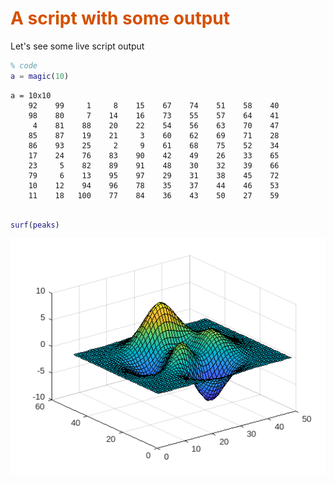
# <span style="color:rgb(213,80,0)">A script with some output</span>

Let's see some live script output

```matlab
% code
a = magic(10)
```

```TextOutput
a = 10x10    
    92    99     1     8    15    67    74    51    58    40
    98    80     7    14    16    73    55    57    64    41
     4    81    88    20    22    54    56    63    70    47
    85    87    19    21     3    60    62    69    71    28
    86    93    25     2     9    61    68    75    52    34
    17    24    76    83    90    42    49    26    33    65
    23     5    82    89    91    48    30    32    39    66
    79     6    13    95    97    29    31    38    45    72
    10    12    94    96    78    35    37    44    46    53
    11    18   100    77    84    36    43    50    27    59
```

```matlab

surf(peaks)
```

<center><img src="sample_media/figure_0.png" width="562" alt="figure_0.png"></center>

